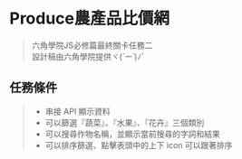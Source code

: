 # Produce農產品比價網
> 六角學院JS必修篇最終關卡任務二  
> 設計稿由六角學院提供ヾ(*´ー`*)ﾉ゛

## 任務條件
>* 串接 API 顯示資料
>* 可以篩選『蔬菜』、『水果』、『花卉』三個類別
>* 可以搜尋作物名稱，並顯示當前搜尋的字詞和結果
>* 可以排序篩選、點擊表頭中的上下 icon 可以跟著排序
